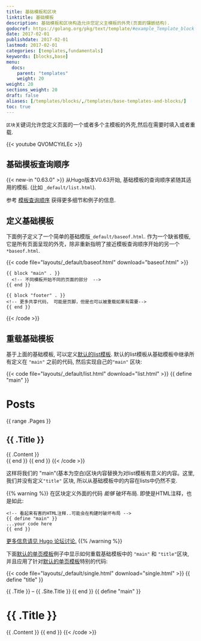 ```yaml
---
title: 基础模板和区块
linktitle: 基础模板
description: 基础模板和区块构造允许您定义主模板的外壳(页面的镶嵌结构).
godocref: https://golang.org/pkg/text/template/#example_Template_block
date: 2017-02-01
publishdate: 2017-02-01
lastmod: 2017-02-01
categories: [templates,fundamentals]
keywords: [blocks,base]
menu:
  docs:
    parent: "templates"
    weight: 20
weight: 20
sections_weight: 20
draft: false
aliases: [/templates/blocks/,/templates/base-templates-and-blocks/]
toc: true
---
```


`区块`关键词允许您定义页面的一个或者多个主模板的外壳,然后在需要时填入或者重载.

{{< youtube QVOMCYitLEc >}}

## 基础模板查询顺序

{{< new-in "0.63.0" >}} 从Hugo版本V0.63开始, 基础模板的查询顺序紧随其适用的模板. (比如 `_default/list.html`).

参考 [模板查询顺序](/templates/lookup-order/) 获得更多细节和例子的信息.

## 定义基础模板

下面例子定义了一个简单的基础模版`_default/baseof.html`. 作为一个缺省模板, 它是所有页面呈现的外壳，除非重新指明了接近模板查询顺序开始的另一个`*baseof.html`.

{{< code file="layouts/_default/baseof.html" download="baseof.html" >}}
<!DOCTYPE html>
<html>
  <head>
    <meta charset="utf-8">
    <title>{{ block "title" . }}
      <!-- 区块可以包含缺省内容  -->
      {{ .Site.Title }}
    {{ end }}</title>
  </head>
  <body>
    <!-- 所有模板都分享的代码, 比如一个头部部分 -->

    {{ block "main" . }}
      <!-- 不同模板开始不同的页面的部分  -->
    {{ end }}

    {{ block "footer" . }}
    <!-- 更多共享代码， 可能是页脚，但是也可以被重载如果有需要-->
    {{ end }}
  </body>
</html>
{{< /code >}}

## 重载基础模板

基于上面的基础模板, 可以定义[默认的list模板][hugolists]. 默认的list模板从基础模板中继承所有定义在 `"main"` 之前的代码, 然后实现自己的`"main"` 区块:

{{< code file="layouts/_default/list.html" download="list.html" >}}
{{ define "main" }}
  <h1>Posts</h1>
  {{ range .Pages }}
    <article>
      <h2>{{ .Title }}</h2>
      {{ .Content }}
    </article>
  {{ end }}
{{ end }}
{{< /code >}}

这样将我们的 "main"(基本为空白)区块内容替换为对list模板有意义的内容。这里, 我们并没有定义`"title"` 区块, 所以从基础模板中的内容在lists中仍然不变.

{{% warning %}}
在区块定义外面的代码 *能够* 破坏布局. 即使是HTML注释，也是如此:

```
<!-- 看起来有害的HTML注释..可能会在构建时破坏布局 -->
{{ define "main" }}
...your code here
{{ end }}
```
[更多信息请见 Hugo 论坛讨论.](https://discourse.gohugo.io/t/baseof-html-block-templates-and-list-types-results-in-empty-pages/5612/6)
{{% /warning %}}

下面[默认的单页模板][singletemplate]例子中显示如何重载基础模板中的 `"main"` 和 `"title"`区块, 并且应用了针对[默认的单页模板][singletemplate]特别的代码:

{{< code file="layouts/_default/single.html" download="single.html" >}}
{{ define "title" }}
  <!-- 这里覆盖了 baseof.html 中的默认值 "{{.Site.Title}}"-在一开始的例子中的 -->
  {{ .Title }} &ndash; {{ .Site.Title }}
{{ end }}
{{ define "main" }}
  <h1>{{ .Title }}</h1>
  {{ .Content }}
{{ end }}
{{< /code >}}

[hugolists]: /templates/lists
[lookup]: /templates/lookup-order/
[rendering the section]: /templates/section-templates/
[singletemplate]: /templates/single-page-templates/
